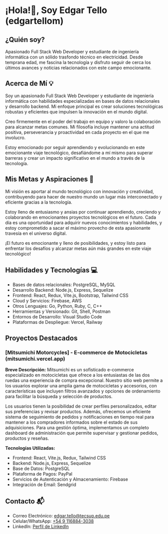 # ¡Hola!👋, Soy Edgar Tello (edgartellom)

## ¿Quién soy?

Apasionado Full Stack Web Developer y estudiante de ingeniería informática con un sólido trasfondo técnico en electricidad. Desde temprana edad, me fascina la tecnología y disfruto seguir de cerca los últimos avances y noticias relacionados con este campo emocionante.

## Acerca de Mí 💡

Soy un apasionado Full Stack Web Developer y estudiante de ingeniería informática con habilidades especializadas en bases de datos relacionales y desarrollo backend. Mi enfoque principal es crear soluciones tecnológicas robustas y eficientes que impulsen la innovación en el mundo digital.

Creo firmemente en el poder del trabajo en equipo y valoro la colaboración para alcanzar metas comunes. Mi filosofía incluye mantener una actitud positiva, perseverancia y proactividad en cada proyecto en el que me involucro.

Estoy emocionado por seguir aprendiendo y evolucionando en este emocionante viaje tecnológico, desafiándome a mí mismo para superar barreras y crear un impacto significativo en el mundo a través de la tecnología.

## Mis Metas y Aspiraciones 🚀

Mi visión es aportar al mundo tecnológico con innovación y creatividad, contribuyendo para hacer de nuestro mundo un lugar más interconectado y eficiente gracias a la tecnología.

Estoy lleno de entusiasmo y ansias por continuar aprendiendo, creciendo y colaborando en emocionantes proyectos tecnológicos en el futuro. Cada día es una oportunidad para adquirir nuevos conocimientos y habilidades, y estoy comprometido a sacar el máximo provecho de esta apasionante travesía en el universo digital.

¡El futuro es emocionante y lleno de posibilidades, y estoy listo para enfrentar los desafíos y alcanzar metas aún más grandes en este viaje tecnológico!

## Habilidades y Tecnologías 💻

- Bases de datos relacionales: PostgreSQL, MySQL
- Desarrollo Backend: Node.js, Express, Sequelize
- Frontend: React, Redux, Vite.js, Bootstrap, Tailwind CSS
- Cloud y Servicios: Firebase, AWS
- Otros Lenguajes: Go, Python, Ruby, C, C++
- Herramientas y Versionado: Git, Shell, Postman
- Entornos de Desarrollo: Visual Studio Code
- Plataformas de Despliegue: Vercel, Railway

## Proyectos Destacados

### [Mitsumichi Motorcycles] - E-commerce de Motocicletas (mitsumichi.vercel.app)

**Breve Descripción:**
Mitsumichi es un sofisticado e-commerce especializado en motocicletas que ofrece a los entusiastas de las dos ruedas una experiencia de compra excepcional. Nuestro sitio web permite a los usuarios explorar una amplia gama de motocicletas y accesorios, con características que incluyen filtros avanzados y opciones de ordenamiento para facilitar la búsqueda y selección de productos.

Los usuarios tienen la posibilidad de crear perfiles personalizados, editar sus preferencias y revisar productos. Además, ofrecemos un eficiente sistema de seguimiento de pedidos y notificaciones en tiempo real para mantener a los compradores informados sobre el estado de sus adquisiciones. Para una gestión óptima, implementamos un completo dashboard de administración que permite supervisar y gestionar pedidos, productos y reseñas.

**Tecnologías Utilizadas:**
- Frontend: React, Vite.js, Redux, Tailwind CSS
- Backend: Node.js, Express, Sequelize
- Base de Datos: PostgreSQL
- Plataforma de Pagos: PayPal
- Servicios de Autenticación y Almacenamiento: Firebase
- Integración de Email: Sendgrid

## Contacto 📬

- Correo Electrónico: [edgar.tello@tecsup.edu.pe](mailto:edgar.tello@tecsup.edu.pe)
- Celular/WhatsApp: [+54 9 116884-3038](tel:+5491168843038)
- LinkedIn: [Perfil de LinkedIn](https://www.linkedin.com/in/edgar-tello)


<!---
edgartellom/edgartellom is a ✨ special ✨ repository because its `README.md` (this file) appears on your GitHub profile.
You can click the Preview link to take a look at your changes.
--->
